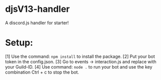 # djsV13-handler
A discord.js handler for starter!

# Setup:
[1] Use the command: `npm install` to install the package.
[2] Put your bot token in the config.json.
[3] Go to events -> interaction.js and replace with your Guild-ID.
[4] Use command: `node .` to run your bot and use the key combination Ctrl + c to stop the bot.

